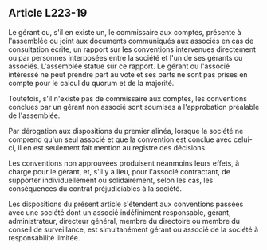 Article L223-19
----
Le gérant ou, s'il en existe un, le commissaire aux comptes, présente à
l'assemblée ou joint aux documents communiqués aux associés en cas de
consultation écrite, un rapport sur les conventions intervenues directement ou
par personnes interposées entre la société et l'un de ses gérants ou associés.
L'assemblée statue sur ce rapport. Le gérant ou l'associé intéressé ne peut
prendre part au vote et ses parts ne sont pas prises en compte pour le calcul du
quorum et de la majorité.

Toutefois, s'il n'existe pas de commissaire aux comptes, les conventions
conclues par un gérant non associé sont soumises à l'approbation préalable de
l'assemblée.

Par dérogation aux dispositions du premier alinéa, lorsque la société ne
comprend qu'un seul associé et que la convention est conclue avec celui-ci, il
en est seulement fait mention au registre des décisions.

Les conventions non approuvées produisent néanmoins leurs effets, à charge pour
le gérant, et, s'il y a lieu, pour l'associé contractant, de supporter
individuellement ou solidairement, selon les cas, les conséquences du contrat
préjudiciables à la société.

Les dispositions du présent article s'étendent aux conventions passées avec une
société dont un associé indéfiniment responsable, gérant, administrateur,
directeur général, membre du directoire ou membre du conseil de surveillance,
est simultanément gérant ou associé de la société à responsabilité limitée.
